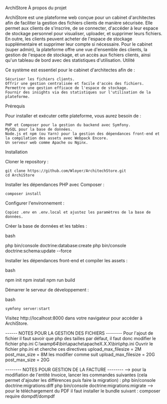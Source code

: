 ArchiStore
À propos du projet

ArchiStore est une plateforme web conçue pour un cabinet d'architectes afin de faciliter la gestion des fichiers clients de manière sécurisée. Elle permet aux clients de s'inscrire, de se connecter, d'accéder à leur espace de stockage personnel pour visualiser, uploader, et supprimer leurs fichiers. En outre, les clients peuvent acheter de l'espace de stockage supplémentaire et supprimer leur compte si nécessaire. Pour le cabinet (super admin), la plateforme offre une vue d'ensemble des clients, la gestion de l'espace de stockage, et un accès aux fichiers clients, ainsi qu'un tableau de bord avec des statistiques d'utilisation.
Utilité

Ce système est essentiel pour le cabinet d'architectes afin de :

    Sécuriser les fichiers clients.
    Offrir une gestion centralisée et facile d'accès des fichiers.
    Permettre une gestion efficace de l'espace de stockage.
    Fournir des insights via des statistiques sur l'utilisation de la plateforme.

Prérequis

Pour installer et exécuter cette plateforme, vous aurez besoin de :

    PHP et Composer pour la gestion du backend avec Symfony.
    MySQL pour la base de données.
    Node.js et npm (ou Yarn) pour la gestion des dépendances front-end et la compilation des assets avec Webpack Encore.
    Un serveur web comme Apache ou Nginx.

Installation

Cloner le repository :

    git clone https://github.com/Wloyer/ArchitechStore.git
    cd ArchiStore



Installer les dépendances PHP avec Composer :


    composer install

Configurer l'environnement :

    Copiez .env en .env.local et ajustez les paramètres de la base de données.

Créer la base de données et les tables :

bash

php bin/console doctrine:database:create
php bin/console doctrine:schema:update --force

Installer les dépendances front-end et compiler les assets :

bash

npm init
npm install
npm run build

Démarrer le serveur de développement :

bash

    symfony server:start

Visitez http://localhost:8000 dans votre navigateur pour accéder à ArchiStore.

------ NOTES POUR LA GESTION DES FICHIERS --------
Pour l'ajout de fichier
il faut savoir que php  des tailles par défaut, il faut donc modifier le fichier php.ini
C:\wamp64\bin\apache\apacheX.X.X\bin\php.ini
Ouvrir le fichier php.ini et cherche ces directives
upload_max_filesize = 2M
post_max_size = 8M
les modifier comme suit
upload_max_filesize = 20G
post_max_size = 20G


-------- NOTES POUR GESTION DE LA FACTURE --------
--> pour la modifiation de l'entité Invoice, lancer les commandes suivantes (cela permet d'ajouter les différences puis faire la migration) :
php bin/console doctrine:migrations:diff
php bin/console doctrine:migrations:migrate
--> pour le téléchargement du PDF il faut installer le bundle suivant :
composer require dompdf/dompdf

